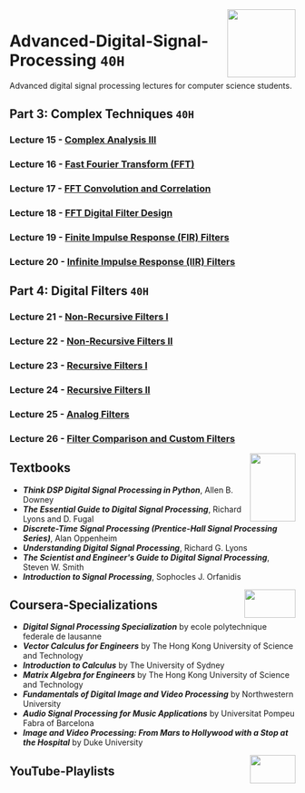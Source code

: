 <img align="right" width="120" height="120" src="https://github.com/cs-MohamedAyman/Computer-Science-Textbooks/blob/master/logos/digital-signal-processing.jpg">

# Advanced-Digital-Signal-Processing `40H`
Advanced digital signal processing lectures for computer science students.

## Part 3: Complex Techniques `40H` 

### Lecture 15 - [Complex Analysis III]()
### Lecture 16 - [Fast Fourier Transform (FFT)]()
### Lecture 17 - [FFT Convolution and Correlation]()
### Lecture 18 - [FFT Digital Filter Design]()
### Lecture 19 - [Finite Impulse Response (FIR) Filters]()
### Lecture 20 - [Infinite Impulse Response (IIR) Filters]()

## Part 4: Digital Filters `40H` 

### Lecture 21 - [Non-Recursive Filters I]()
### Lecture 22 - [Non-Recursive Filters II]()
### Lecture 23 - [Recursive Filters I]()
### Lecture 24 - [Recursive Filters II]()
### Lecture 25 - [Analog Filters]()
### Lecture 26 - [Filter Comparison and Custom Filters]()

<img align="right" width="80" height="120" src="https://github.com/cs-MohamedAyman/Computer-Science-Textbooks/blob/master/logos/textbooks.jpg">

## Textbooks

* ***Think DSP Digital Signal Processing in Python***, Allen B. Downey
* ***The Essential Guide to Digital Signal Processing***, Richard Lyons and D. Fugal
* ***Discrete-Time Signal Processing (Prentice-Hall Signal Processing Series)***, Alan Oppenheim
* ***Understanding Digital Signal Processing***, Richard G. Lyons
* ***The Scientist and Engineer's Guide to Digital Signal Processing***, Steven W. Smith
* ***Introduction to Signal Processing***, Sophocles J. Orfanidis

<img align="right" width="90" height="50" src="https://github.com/cs-MohamedAyman/Coursera-Specializations/blob/master/organizations-logos/coursera.jpg">

## Coursera-Specializations

* ***Digital Signal Processing Specialization*** by ecole polytechnique federale de lausanne
* ***Vector Calculus for Engineers*** by The Hong Kong University of Science and Technology
* ***Introduction to Calculus*** by The University of Sydney
* ***Matrix Algebra for Engineers*** by The Hong Kong University of Science and Technology
* ***Fundamentals of Digital Image and Video Processing*** by Northwestern University
* ***Audio Signal Processing for Music Applications*** by Universitat Pompeu Fabra of Barcelona
* ***Image and Video Processing: From Mars to Hollywood with a Stop at the Hospital*** by Duke University

<img align="right" width="80" height="50" src="https://github.com/cs-MohamedAyman/YouTube-Playlists/blob/master/organizations-logos/youtube.jpg">

## YouTube-Playlists
